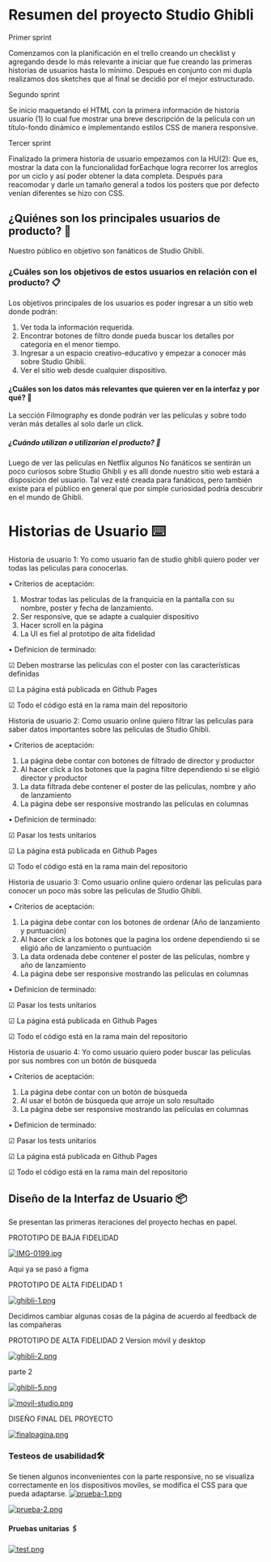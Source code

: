 # Resumen del proyecto Studio Ghibli

Primer sprint 

Comenzamos con la planificación en el trello creando un checklist y agregando desde lo más relevante a iniciar que fue creando las primeras historias de usuarios hasta lo mínimo. 
Después en conjunto con mi dupla realizamos dos sketches que al final se decidió por el mejor estructurado.

Segundo sprint

Se inicio maquetando el HTML con la primera información de historia usuario (1) lo cual fue mostrar una breve descripción de la película con un título-fondo dinámico e implementando estilos CSS de manera responsive.

Tercer sprint

Finalizado la primera historia de usuario empezamos con la HU(2):
Que es, mostrar la data con la funcionalidad forEachque logra recorrer los arreglos por un ciclo y así poder obtener la data completa. Después para reacomodar y darle un tamaño general a todos los posters que por defecto venían diferentes se hizo con CSS.


## ¿Quiénes son los principales usuarios de producto? 🚀

Nuestro público en objetivo son fanáticos de Studio Ghibli. 


### ¿Cuáles son los objetivos de estos usuarios en relación con el producto? 📋

Los objetivos principales de los usuarios es poder ingresar a un sitio web donde podrán:
1.	Ver toda la información requerida.
2.	Encontrar botones de filtro donde pueda buscar los detalles por categoría en el menor tiempo.
3.	Ingresar a un espacio creativo-educativo y empezar a conocer más sobre Studio Ghibli.
4.	Ver el sitio web desde cualquier dispositivo. 


#### ¿Cuáles son los datos más relevantes que quieren ver en la interfaz y por qué? 🔧

La sección Filmography es donde podrán ver las películas y sobre todo verán más detalles al solo darle un click.  

##### ¿Cuándo utilizan o utilizarían el producto? 🔩

Luego de ver las películas en Netflix algunos No fanáticos se sentirán un poco curiosos sobre Studio Ghibli y es allí donde nuestro sitio web estará a disposición del usuario. 
Tal vez esté creada para fanáticos, pero también existe para el público en general que por simple curiosidad podría descubrir en el mundo de Ghibli.

# Historias de Usuario ⌨️

Historia de usuario 1: Yo como usuario fan de studio ghibli quiero poder ver todas las peliculas para conocerlas.

 • Criterios de aceptación:
 
 1.  Mostrar todas las películas de la franquicia en la pantalla con su nombre, poster y fecha de lanzamiento. 
 2.  Ser responsive, que se adapte a cualquier dispositivo
 3.  Hacer scroll en la página
 4.  La UI es fiel al prototipo de alta fidelidad

• Definicion de terminado:

☑ Deben mostrarse las películas con el poster con las características definidas

☑ La página está publicada en Github Pages

☑ Todo el código está en la rama main del repositorio

Historia de usuario 2: Como usuario online quiero filtrar las peliculas para saber datos importantes sobre las peliculas de Studio Ghibli.

• Criterios de aceptación:

1.  La página debe contar con botones de filtrado de director y productor
2.  Al hacer click a los botones que la pagina filtre dependiendo si se eligió director y productor
3.  La data filtrada debe contener el poster de las películas, nombre y año de lanzamiento
4.  La página debe ser responsive mostrando las películas en columnas

• Definicion de terminado:

☑ Pasar los tests unitarios

☑ La página está publicada en Github Pages

☑ Todo el código está en la rama main del repositorio

Historia de usuario 3: Como usuario online quiero ordenar las peliculas para conocer un poco más sobre las peliculas de Studio Ghibli.

• Criterios de aceptación:

1.  La página debe contar con los botones de ordenar (Año de lanzamiento y puntuación)
2.  Al hacer click a los botones que la pagina los ordene dependiendo si se eligió año de lanzamiento o puntuación
3.  La data ordenada debe contener el poster de las películas, nombre y año de lanzamiento
4.  La página debe ser responsive mostrando las películas en columnas

• Definicion de terminado:

☑ Pasar los tests unitarios

☑ La página está publicada en Github Pages

☑ Todo el código está en la rama main del repositorio

Historia de usuario 4: Yo como usuario quiero poder buscar las peliculas por sus nombres con un botón de búsqueda

• Criterios de aceptación:

1.  La página debe contar con un botón de búsqueda 
2.  Al usar el botón de búsqueda que arroje un solo resultado
3.  La página debe ser responsive mostrando las películas en columnas

• Definicion de terminado:

☑ Pasar los tests unitarios

☑ La página está publicada en Github Pages

☑ Todo el código está en la rama main del repositorio

## Diseño de la Interfaz de Usuario 📦

Se presentan las primeras iteraciones del proyecto hechas en papel.

PROTOTIPO DE BAJA FIDELIDAD


[![IMG-0199.jpg](https://i.postimg.cc/C5rp8tDw/IMG-0199.jpg)](https://postimg.cc/FkS65TD6)

Aqui ya se pasó a figma 

PROTOTIPO DE ALTA FIDELIDAD 1


[![ghibli-1.png](https://i.postimg.cc/LXMPdQJ4/ghibli-1.png)](https://postimg.cc/PL2JY4b0)

Decidimos cambiar algunas cosas de la página de acuerdo al feedback de las compañeras

PROTOTIPO DE ALTA FIDELIDAD 2 Version móvil y desktop


[![ghibli-2.png](https://i.postimg.cc/t4ByGs7s/ghibli-2.png)](https://postimg.cc/5XQDwNBJ)


parte 2 



[![ghibli-5.png](https://i.postimg.cc/J0zvqqcK/ghibli-5.png)](https://postimg.cc/YGTd2QPm)



[![movil-studio.png](https://i.postimg.cc/xdHmswNZ/movil-studio.png)](https://postimg.cc/KKG4jsN7)


DISEÑO FINAL DEL PROYECTO

[![finalpagina.png](https://i.postimg.cc/fWxJ67LV/finalpagina.png)](https://postimg.cc/Wt1NZk0V)

### Testeos de usabilidad🛠️

Se tienen algunos inconvenientes con la parte responsive, no se visualiza correctamente en los dispositivos moviles, se modifica el CSS para que pueda adaptarse. 
[![prueba-1.png](https://i.postimg.cc/Gp8WH9FT/prueba-1.png)](https://postimg.cc/Jy86FrdR)

[![prueba-2.png](https://i.postimg.cc/x8txsSGS/prueba-2.png)](https://postimg.cc/y33ydtrf)
#### Pruebas unitarias  🖇️

[![test.png](https://i.postimg.cc/fbTLd1jX/test.png)](https://postimg.cc/K1wxSqWv)




